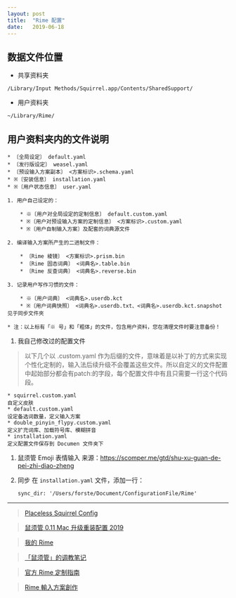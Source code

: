 ```yaml
---
layout: post
title:  "Rime 配置"
date:   2019-06-18
---
```


## 数据文件位置

- 共享资料夹

```
/Library/Input Methods/Squirrel.app/Contents/SharedSupport/
```

- 用户资料夹

```
~/Library/Rime/
````

## 用户资料夹内的文件说明

    * 〔全局设定〕 default.yaml
    * 〔发行版设定〕 weasel.yaml
    * 〔预设输入方案副本〕 <方案标识>.schema.yaml
    * ※〔安装信息〕 installation.yaml
    * ※〔用户状态信息〕 user.yaml
    
    1. 用户自己设定的：
    
        * ※〔用户对全局设定的定制信息〕 default.custom.yaml
        * ※〔用户对预设输入方案的定制信息〕 <方案标识>.custom.yaml
        * ※〔用户自制输入方案〕及配套的词典源文件
    
    2. 编译输入方案所产生的二进制文件：
    
        * 〔Rime 棱镜〕 <方案标识>.prism.bin
        * 〔Rime 固态词典〕 <词典名>.table.bin
        * 〔Rime 反查词典〕 <词典名>.reverse.bin
        
    3. 记录用户写作习惯的文件：
    
        * ※〔用户词典〕 <词典名>.userdb.kct
        * ※〔用户词典快照〕 <词典名>.userdb.txt、<词典名>.userdb.kct.snapshot 见于同步文件夾
        
    * 注：以上标有「※ 号」和「粗体」的文件，包含用户资料，您在清理文件时要注意备份！

1. 我自己修改过的配置文件

 > 以下几个以 .custom.yaml 作为后缀的文件，意味着是以补丁的方式来实现个性化定制的，输入法后续升级不会覆盖这些文件。所以自定义的文件配置中起始部分都会有patch:的字段，每个配置文件中有且只需要一行这个代码段。
 
    * squirrel.custom.yaml
    自定义皮肤
    * default.custom.yaml
    设定备选词数量，定义输入方案
    * double_pinyin_flypy.custom.yaml
    定义扩充词库、加载符号库、模糊拼音
    * installation.yaml
    定义配置文件保存到 Documen 文件夹下
    
1. 鼠须管 Emoji 表情输入
来源：https://scomper.me/gtd/shu-xu-guan-de-pei-zhi-diao-zheng

1. 同步
在 `installation.yaml` 文件，添加一行：

    ```
    sync_dir: '/Users/forste/Document/ConfigurationFile/Rime'
    ```
    

-------

> [Placeless Squirrel Config](https://github.com/placeless/squirrel_config)

> [鼠须管 0.11 Mac 升级重装配置 2019](https://github.com/cnfeat/Rime)

> [我的 Rime](https://blog.dwx.io/my-rime/)

> [「鼠须管」的调教笔记](https://scomper.me/gtd/-shu-xu-guan-de-diao-jiao-bi-ji)
    
> [官方 Rime 定制指南](https://github.com/rime/home/wiki/CustomizationGuide)

> [Rime 輸入方案創作](https://github.com/rime/home/wiki/RimeWithSchemata)
